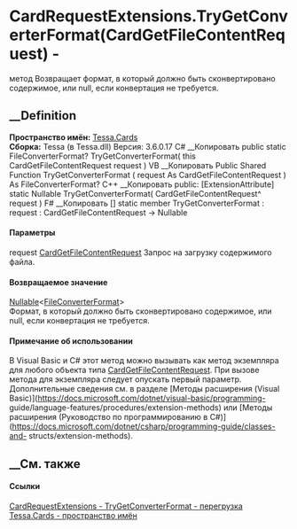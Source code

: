 # CardRequestExtensions.TryGetConverterFormat(CardGetFileContentRequest) -
метод
Возвращает формат, в который должно быть сконвертировано содержимое, или null,
если конвертация не требуется.
## __Definition
 **Пространство имён:** [Tessa.Cards](N_Tessa_Cards.htm)  
 **Сборка:** Tessa (в Tessa.dll) Версия: 3.6.0.17
C# __Копировать
     public static FileConverterFormat? TryGetConverterFormat(
    	this CardGetFileContentRequest request
    )
VB __Копировать
    <ExtensionAttribute>
    Public Shared Function TryGetConverterFormat ( 
    	request As CardGetFileContentRequest
    ) As FileConverterFormat?
C++ __Копировать
     public:
    [ExtensionAttribute]
    static Nullable<FileConverterFormat> TryGetConverterFormat(
    	CardGetFileContentRequest^ request
    )
F# __Копировать
     [<ExtensionAttribute>]
    static member TryGetConverterFormat : 
            request : CardGetFileContentRequest -> Nullable<FileConverterFormat> 
#### Параметры
request
[CardGetFileContentRequest](T_Tessa_Cards_CardGetFileContentRequest.htm)
    Запрос на загрузку содержимого файла.
#### Возвращаемое значение
[Nullable](https://learn.microsoft.com/dotnet/api/system.nullable-1)<[FileConverterFormat](T_Tessa_FileConverters_FileConverterFormat.htm)>  
Формат, в который должно быть сконвертировано содержимое, или null, если
конвертация не требуется.
#### Примечание об использовании
В Visual Basic и C# этот метод можно вызывать как метод экземпляра для любого
объекта типа
[CardGetFileContentRequest](T_Tessa_Cards_CardGetFileContentRequest.htm). При
вызове метода для экземпляра следует опускать первый параметр. Дополнительные
сведения см. в разделе [Методы расширения (Visual
Basic)](https://docs.microsoft.com/dotnet/visual-basic/programming-
guide/language-features/procedures/extension-methods) или [Методы расширения
(Руководство по программированию в
C#)](https://docs.microsoft.com/dotnet/csharp/programming-guide/classes-and-
structs/extension-methods).
##  __См. также
#### Ссылки
[CardRequestExtensions - ](T_Tessa_Cards_CardRequestExtensions.htm)
[TryGetConverterFormat -
перегрузка](Overload_Tessa_Cards_CardRequestExtensions_TryGetConverterFormat.htm)
[Tessa.Cards - пространство имён](N_Tessa_Cards.htm)
